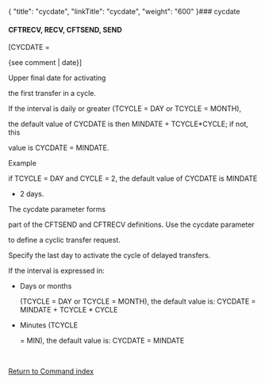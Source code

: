{
    "title": "cycdate",
    "linkTitle": "cycdate",
    "weight": "600"
}### <span id="cycdate"></span>cycdate

#### CFTRECV, RECV, CFTSEND, SEND

\[CYCDATE =
{see comment | date}\]

Upper final date for activating
the first transfer in a cycle.

If the interval is daily or greater (TCYCLE = DAY or TCYCLE = MONTH),
the default value of CYCDATE is then MINDATE + TCYCLE\*CYCLE; if not, this
value is CYCDATE = MINDATE.

Example

if TCYCLE = DAY and CYCLE = 2, the default value of CYCDATE is MINDATE
+ 2 days.

The cycdate parameter forms
part of the CFTSEND and CFTRECV definitions. Use the cycdate parameter
to define a cyclic transfer request.

Specify the last day to activate the cycle of delayed transfers.

If the interval is expressed in:

-   Days or months
    (TCYCLE = DAY or TCYCLE = MONTH), the default value is: CYCDATE = MINDATE + TCYCLE \* CYCLE
-   Minutes (TCYCLE
    = MIN), the default value is: CYCDATE = MINDATE

 

[Return to Command index](../)
